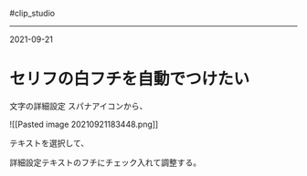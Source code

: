 #clip_studio

---
2021-09-21

# セリフの白フチを自動でつけたい

文字の詳細設定 スパナアイコンから、

![[Pasted image 20210921183448.png]]

テキストを選択して、

詳細設定テキストのフチにチェック入れて調整する。

